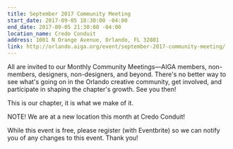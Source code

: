 ```yaml
---
title: September 2017 Community Meeting
start_date: 2017-09-05 18:30:00 -04:00
end_date: 2017-09-05 21:30:00 -04:00
location_name: Credo Conduit
address: 1001 N Orange Avenue, Orlando, FL 32801
link: http://orlando.aiga.org/event/september-2017-community-meeting/
---
```


All are invited to our Monthly Community Meetings—AIGA members, non-members, designers, non-designers, and beyond. There's no better way to see what's going on in the Orlando creative community, get involved, and participate in shaping the chapter's growth. See you then!

This is our chapter, it is what we make of it.

NOTE! We are at a new location this month at Credo Conduit!

While this event is free, please register (with Eventbrite) so we can notify you of any changes to this event. Thank you!